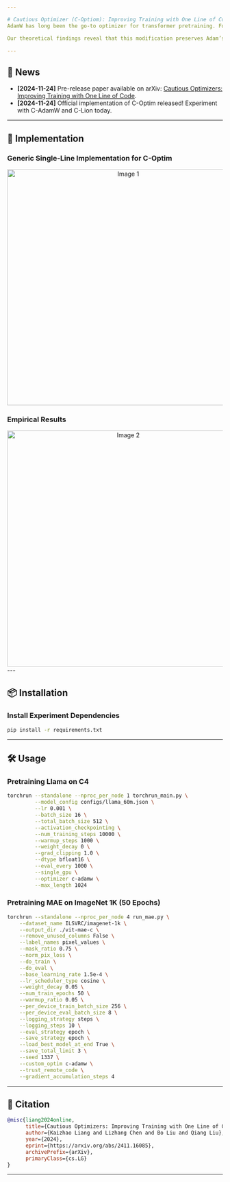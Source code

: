 ```yaml
---

# Cautious Optimizer (C-Optiom): Improving Training with One Line of Code
AdamW has long been the go-to optimizer for transformer pretraining. For years, the research community has been searching for faster and more stable optimizers, with a focus on achieving only positive outcomes. In this work, we introduce a simple, single-line modification in PyTorch for any momentum-based optimizer. This modification, termed **Cautious Optimizer** (e.g., **C-AdamW** and **C-Lion**), opens the door to improved training performance.

Our theoretical findings reveal that this modification preserves Adam’s Hamiltonian function and retains its convergence guarantees under Lyapunov analysis. Additionally, a new family of optimizers emerges from this insight. Among these, we select the simplest for empirical experiments, achieving up to **1.47x speed-up** on **Llama** and **MAE pretraining**.

---
```


## 🌟 News
- **[2024-11-24]** Pre-release paper available on arXiv: [Cautious Optimizers: Improving Training with One Line of Code](https://arxiv.org/abs/2411.16085).
- **[2024-11-24]** Official implementation of C-Optim released! Experiment with C-AdamW and C-Lion today.

---

## 🚀 Implementation

### Generic Single-Line Implementation for C-Optim
<div align="center">
  <img src="images/c_optim_overview.png" alt="Image 1" style="width: 550px; margin: 0 auto;">
</div>

### Empirical Results
<div align="center">
  <img src="images/c_optim_results.png" alt="Image 2" style="width: 550px; margin: 0 auto;">
</div>
---

## 📦 Installation
### Install Experiment Dependencies
```bash
pip install -r requirements.txt
```

---

## 🛠️ Usage
### Pretraining Llama on C4
```bash
torchrun --standalone --nproc_per_node 1 torchrun_main.py \
         --model_config configs/llama_60m.json \
         --lr 0.001 \
         --batch_size 16 \
         --total_batch_size 512 \
         --activation_checkpointing \
         --num_training_steps 10000 \
         --warmup_steps 1000 \
         --weight_decay 0 \
         --grad_clipping 1.0 \
         --dtype bfloat16 \
         --eval_every 1000 \
         --single_gpu \
         --optimizer c-adamw \
         --max_length 1024
```

### Pretraining MAE on ImageNet 1K (50 Epochs)
```bash
torchrun --standalone --nproc_per_node 4 run_mae.py \
    --dataset_name ILSVRC/imagenet-1k \
    --output_dir ./vit-mae-c \
    --remove_unused_columns False \
    --label_names pixel_values \
    --mask_ratio 0.75 \
    --norm_pix_loss \
    --do_train \
    --do_eval \
    --base_learning_rate 1.5e-4 \
    --lr_scheduler_type cosine \
    --weight_decay 0.05 \
    --num_train_epochs 50 \
    --warmup_ratio 0.05 \
    --per_device_train_batch_size 256 \
    --per_device_eval_batch_size 8 \
    --logging_strategy steps \
    --logging_steps 10 \
    --eval_strategy epoch \
    --save_strategy epoch \
    --load_best_model_at_end True \
    --save_total_limit 3 \
    --seed 1337 \
    --custom_optim c-adamw \
    --trust_remote_code \
    --gradient_accumulation_steps 4
```

---

## 📖 Citation
```bibtex
@misc{liang2024online,
      title={Cautious Optimizers: Improving Training with One Line of Code}, 
      author={Kaizhao Liang and Lizhang Chen and Bo Liu and Qiang Liu},
      year={2024},
      eprint={https://arxiv.org/abs/2411.16085},
      archivePrefix={arXiv},
      primaryClass={cs.LG}
}
```

--- 

